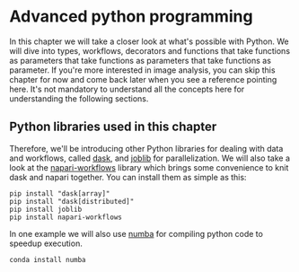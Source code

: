 # Advanced python programming

In this chapter we will take a closer look at what's possible with Python. We will dive into types, workflows, decorators and functions that take functions as parameters that take functions as parameters that take functions as parameter. If you're more interested in image analysis, you can skip this chapter for now and come back later when you see a reference pointing here. It's not mandatory to understand all the concepts here for understanding the following sections.

## Python libraries used in this chapter
Therefore, we'll be introducing other Python libraries for dealing with data and workflows, called [dask](https://dask.dev), and [joblib](https://joblib.readthedocs.io/en/latest/index.html) for parallelization. We will also take a look at the [napari-workflows](https://github.com/haesleinhuepf/napari-workflows) library which brings some convenience to knit dask and napari together. You can install them as simple as this:

```
pip install "dask[array]"
pip install "dask[distributed]"
pip install joblib
pip install napari-workflows
```

In one example we will also use [numba](https://numba.pydata.org/) for compiling python code to speedup execution. 

```
conda install numba
```
